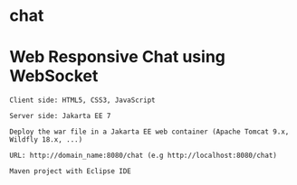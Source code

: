 # chat

# Web Responsive Chat using WebSocket

    Client side: HTML5, CSS3, JavaScript

    Server side: Jakarta EE 7

    Deploy the war file in a Jakarta EE web container (Apache Tomcat 9.x, Wildfly 18.x, ...)

    URL: http://domain_name:8080/chat (e.g http://localhost:8080/chat)

    Maven project with Eclipse IDE
 
